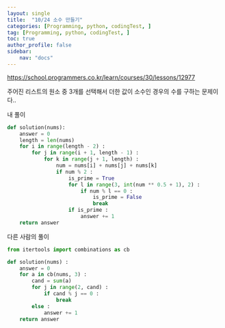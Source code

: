 ```yaml
---
layout: single
title:  "10/24 소수 만들기"
categories: [Programming, python, codingTest, ]
tag: [Programming, python, codingTest, ]
toc: true
author_profile: false
sidebar:
    nav: "docs"
---
```


https://school.programmers.co.kr/learn/courses/30/lessons/12977

 

주어진 리스트의 원소 중 3개를 선택해서 더한 값이 소수인 경우의 수를 구하는 문제이다..



내 풀이

```python
def solution(nums):
    answer = 0
    length = len(nums)
    for i in range(length - 2) :
        for j in range(i + 1, length - 1) :
            for k in range(j + 1, length) :
                num = nums[i] + nums[j] + nums[k]
                if num % 2 :
                    is_prime = True
                    for l in range(3, int(num ** 0.5 + 1), 2) :
                        if num % l == 0 :
                            is_prime = False
                            break
                    if is_prime :
                        answer += 1
    return answer
```





다른 사람의 풀이

```python
from itertools import combinations as cb

def solution(nums) :
    answer = 0
    for a in cb(nums, 3) :
        cand = sum(a)
        for j in range(2, cand) :
            if cand % j == 0 :
                break
		else :
            answer += 1
	return answer
```

